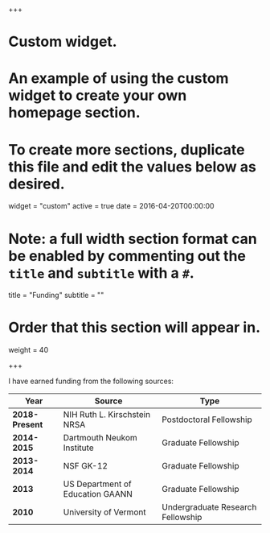 +++
# Custom widget.
# An example of using the custom widget to create your own homepage section.
# To create more sections, duplicate this file and edit the values below as desired.
widget = "custom"
active = true
date = 2016-04-20T00:00:00

# Note: a full width section format can be enabled by commenting out the `title` and `subtitle` with a `#`.
title = "Funding"
subtitle = ""

# Order that this section will appear in.
weight = 40

+++

I have earned funding from the following sources:

|      Year       |             Source             |              Type                 |
|-----------------|--------------------------------|-----------------------------------|
|**2018-Present** |   NIH Ruth L. Kirschstein NRSA |     Postdoctoral Fellowship       |
|  **2014-2015**  |    Dartmouth Neukom Institute  |       Graduate Fellowship         |
|  **2013-2014**  |           NSF GK-12            |       Graduate Fellowship         |
|    **2013**     |US Department of Education GAANN|       Graduate Fellowship         |
|    **2010**     |      University of Vermont     | Undergraduate Research Fellowship |
